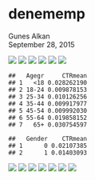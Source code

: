 # denememp
Gunes Alkan  
September 28, 2015  


![](denememp_files/figure-html/unnamed-chunk-1-1.png) ![](denememp_files/figure-html/unnamed-chunk-1-2.png) ![](denememp_files/figure-html/unnamed-chunk-1-3.png) ![](denememp_files/figure-html/unnamed-chunk-1-4.png) ![](denememp_files/figure-html/unnamed-chunk-1-5.png) ![](denememp_files/figure-html/unnamed-chunk-1-6.png) 

```
##   Agegr     CTRmean
## 1   <18 0.028262190
## 2 18-24 0.009878153
## 3 25-34 0.010126256
## 4 35-44 0.009917977
## 5 45-54 0.009992030
## 6 55-64 0.019858152
## 7   65+ 0.030754597
```

```
##   Gender    CTRmean
## 1      0 0.02107385
## 2      1 0.01403093
```

![](denememp_files/figure-html/unnamed-chunk-1-7.png) ![](denememp_files/figure-html/unnamed-chunk-1-8.png) ![](denememp_files/figure-html/unnamed-chunk-1-9.png) ![](denememp_files/figure-html/unnamed-chunk-1-10.png) ![](denememp_files/figure-html/unnamed-chunk-1-11.png) ![](denememp_files/figure-html/unnamed-chunk-1-12.png) ![](denememp_files/figure-html/unnamed-chunk-1-13.png) 



